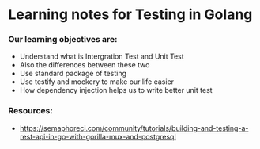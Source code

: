 # Learning notes for Testing in Golang

### Our learning objectives are:
- Understand what is Intergration Test and Unit Test
- Also the differences between these two
- Use standard package of testing
- Use testify and mockery to make our life easier
- How dependency injection helps us to write better unit test

### Resources:
- https://semaphoreci.com/community/tutorials/building-and-testing-a-rest-api-in-go-with-gorilla-mux-and-postgresql
